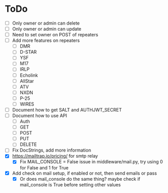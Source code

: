 # ToDo

- [ ] Only owner or admin can delete
- [ ] Only owner or admin can update
- [ ] Need to set owner on POST of repeaters
- [ ] Add more features on repeaters
  - [ ] DMR
  - [ ] D-STAR
  - [ ] YSF
  - [ ] M17
  - [ ] IRLP
  - [ ] Echolink
  - [ ] AllStar
  - [ ] ATV
  - [ ] NXDN
  - [ ] P-25
  - [ ] WIRES
- [ ] Document how to get SALT and AUTHJWT_SECRET
- [ ] Document how to use API
  - [ ] Auth
  - [ ] GET
  - [ ] POST
  - [ ] PUT
  - [ ] DELETE
- [ ] Fix DocStrings, add more information
- [x] https://mailtrap.io/pricing/ for smtp relay
  - [x] Fix MAIL_CONSOLE = False issue in middleware/mail.py, try using 0 for False and 1 for True
- [x] Add check on mail setup, if enabled or not, then send emails or pass
  - [x] Or does mail_console do the same thing? maybe check if mail_console is True before setting other values
